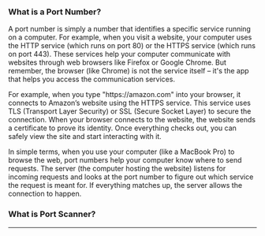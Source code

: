 ### What is a Port Number? 

<p> 
    A port number is simply a number that identifies a specific service running on a computer. For example, when you visit a website, your computer uses the HTTP service (which runs on port 80) or the HTTPS service (which runs on port 443). These services help your computer communicate with websites through web browsers like Firefox or Google Chrome. But remember, the browser (like Chrome) is not the service itself – it's the app that helps you access the communication services.
</p>
<p> 
    For example, when you type "https://amazon.com" into your browser, it connects to Amazon’s website using the HTTPS service. This service uses TLS (Transport Layer Security) or SSL (Secure Socket Layer) to secure the connection. When your browser connects to the website, the website sends a certificate to prove its identity. Once everything checks out, you can safely view the site and start interacting with it.
</p>
<p>
    In simple terms, when you use your computer (like a MacBook Pro) to browse the web, port numbers help your computer know where to send requests. The server (the computer hosting the website) listens for incoming requests and looks at the port number to figure out which service the request is meant for. If everything matches up, the server allows the connection to happen.
</p>

### What is Port Scanner? 

<hr>

<p> 
    
</p>
